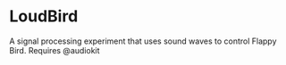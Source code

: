 # LoudBird
A signal processing experiment that uses sound waves to control Flappy Bird. Requires @audiokit
